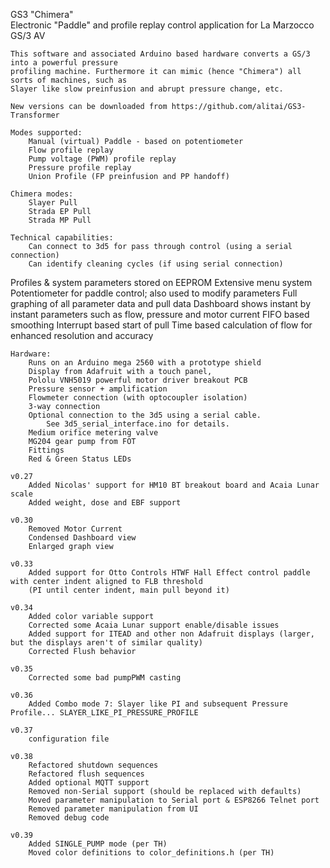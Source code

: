 GS3 "Chimera"  
	Electronic "Paddle" and profile replay control application for La Marzocco GS/3 AV
	
	This software and associated Arduino based hardware converts a GS/3 into a powerful pressure 
	profiling machine. Furthermore it can mimic (hence "Chimera") all sorts of machines, such as 
	Slayer like slow preinfusion and abrupt pressure change, etc.
   
    New versions can be downloaded from https://github.com/alitai/GS3-Transformer
   
	Modes supported:
    	Manual (virtual) Paddle - based on potentiometer
		Flow profile replay
		Pump voltage (PWM) profile replay
 	 	Pressure profile replay
 		Union Profile (FP preinfusion and PP handoff)
 	
  	Chimera modes: 
		Slayer Pull 
		Strada EP Pull 
		Strada MP Pull
		
	Technical capabilities:
		Can connect to 3d5 for pass through control (using a serial connection)
		Can identify cleaning cycles (if using serial connection)


Profiles & system parameters stored on EEPROM
		Extensive menu system
		Potentiometer for paddle control; also used to modify parameters
		Full graphing of all parameter data and pull data
		Dashboard shows instant by instant parameters such as flow, pressure and motor current
		FIFO based smoothing
		Interrupt based start of pull
		Time based calculation of flow for enhanced resolution and accuracy
				
	Hardware:
		Runs on an Arduino mega 2560 with a prototype shield 
		Display from Adafruit with a touch panel, 
		Pololu VNH5019 powerful motor driver breakout PCB
		Pressure sensor + amplification
		Flowmeter connection (with optocoupler isolation)
		3-way connection
		Optional connection to the 3d5 using a serial cable. 
			See 3d5_serial_interface.ino for details.
		Medium orifice metering valve
		MG204 gear pump from FOT
		Fittings
		Red & Green Status LEDs
		
	v0.27
		Added Nicolas' support for HM10 BT breakout board and Acaia Lunar scale
		Added weight, dose and EBF support
		
	v0.30
		Removed Motor Current
		Condensed Dashboard view
		Enlarged graph view
		
	v0.33
		Added support for Otto Controls HTWF Hall Effect control paddle with center indent aligned to FLB threshold 
		(PI until center indent, main pull beyond it)
	
	v0.34
		Added color variable support
		Corrected some Acaia Lunar support enable/disable issues
		Added support for ITEAD and other non Adafruit displays (larger, but the displays aren't of similar quality)
		Corrected Flush behavior

	v0.35
		Corrected some bad pumpPWM casting

	v0.36
		Added Combo mode 7: Slayer like PI and subsequent Pressure Profile... SLAYER_LIKE_PI_PRESSURE_PROFILE
		
	v0.37
		configuration file
		
	v0.38
		Refactored shutdown sequences
		Refactored flush sequences
		Added optional MQTT support
		Removed non-Serial support (should be replaced with defaults)
		Moved parameter manipulation to Serial port & ESP8266 Telnet port
		Removed parameter manipulation from UI
		Removed debug code
		
	v0.39
		Added SINGLE_PUMP mode (per TH)
		Moved color definitions to color_definitions.h (per TH)
